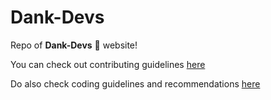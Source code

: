 # Dank-Devs
Repo of **Dank-Devs** 🎉 website!

You can check out contributing guidelines [here](CONTRIBUTING.md)

Do also check coding guidelines and recommendations [here](CODE-GUIDELINES.md)
